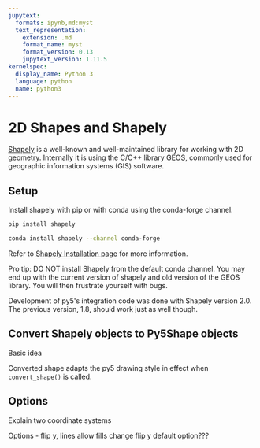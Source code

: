 ```yaml
---
jupytext:
  formats: ipynb,md:myst
  text_representation:
    extension: .md
    format_name: myst
    format_version: 0.13
    jupytext_version: 1.11.5
kernelspec:
  display_name: Python 3
  language: python
  name: python3
---
```


# 2D Shapes and Shapely

[Shapely](https://shapely.readthedocs.io/) is a well-known and well-maintained
library for working with 2D geometry. Internally it is using the C/C++ library
[GEOS](https://libgeos.org/), commonly used for geographic information systems
(GIS) software.

## Setup

Install shapely with pip or with conda using the conda-forge channel.

```bash
pip install shapely
```

```bash
conda install shapely --channel conda-forge
```

Refer to [Shapely Installation page](https://shapely.readthedocs.io/en/stable/installation.html)
for more information.

Pro tip: DO NOT install Shapely from the default conda channel. You may end up
with the current version of shapely and old version of the GEOS library. You
will then frustrate yourself with bugs.

Development of py5's integration code was done with Shapely version 2.0.
The previous version, 1.8, should work just as well though.

## Convert Shapely objects to Py5Shape objects

Basic idea

Converted shape adapts the py5 drawing style in effect when `convert_shape()` is
called.

## Options

Explain two coordinate systems

Options - flip y, lines allow fills
change flip y default option???
